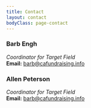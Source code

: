 ```yaml
---
title: Contact
layout: contact
bodyClass: page-contact
---
```


### Barb Engh ###
*Coordinator for Target Field*   
**Email:** <barb@cafundraising.info>

### Allen Peterson ###
*Coordinator for Target Field*   
**Email:** <barb@cafundraising.info>